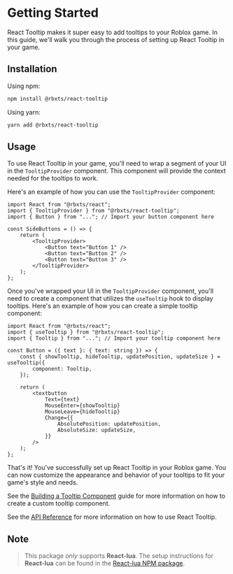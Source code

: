 # Getting Started

React Tooltip makes it super easy to add tooltips to your Roblox game. In this guide, we'll walk you through the process of setting up React Tooltip in your game.

## Installation

Using npm:

```bash
npm install @rbxts/react-tooltip
```

Using yarn:

```bash
yarn add @rbxts/react-tooltip
```

## Usage

To use React Tooltip in your game, you'll need to wrap a segment of your UI in the `TooltipProvider` component. This component will provide the context needed for the tooltips to work.

Here's an example of how you can use the `TooltipProvider` component:

```tsx
import React from "@rbxts/react";
import { TooltipProvider } from "@rbxts/react-tooltip";
import { Button } from "..."; // Import your button component here

const SideButtons = () => {
	return (
		<TooltipProvider>
			<Button text="Button 1" />
			<Button text="Button 2" />
			<Button text="Button 3" />
		</TooltipProvider>
	);
};
```

Once you've wrapped your UI in the `TooltipProvider` component, you'll
need to create a component that utilizes the `useTooltip` hook to display tooltips. Here's an example of how you can create a simple tooltip component:

```tsx
import React from "@rbxts/react";
import { useTooltip } from "@rbxts/react-tooltip";
import { Tooltip } from "..."; // Import your tooltip component here

const Button = ({ text }: { text: string }) => {
	const { showTooltip, hideTooltip, updatePosition, updateSize } = useTooltip({
		component: Tooltip,
	});

	return (
		<textbutton
			Text={text}
			MouseEnter={showTooltip}
			MouseLeave={hideTooltip}
			Change={{
				AbsolutePosition: updatePosition,
				AbsoluteSize: updateSize,
			}}
		/>
	);
};
```

That's it! You've successfully set up React Tooltip in your Roblox game. You can now customize the appearance and behavior of your tooltips to fit your game's style and needs.

See the [Building a Tooltip Component](/docs/tooltip/custom-tooltip) guide for more information on how to create a custom tooltip component.

See the [API Reference](/docs/installation) for more information on how to use React Tooltip.

## Note

> This package _only_ supports **React-lua**. The setup instructions for **React-lua** can be found in the [React-lua NPM package](https://www.npmjs.com/package/@rbxts/react).
